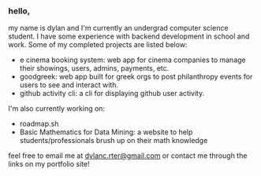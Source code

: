 ### hello,

my name is dylan and I'm currently an undergrad computer science student. I have some experience with backend development in school and work. Some of my completed projects are listed below:

- e cinema booking system: web app for cinema companies to manage their showings, users, admins, payments, etc. 
- goodgreek: web app built for greek orgs to post philanthropy events for users to see and interact with.
- github activity cli: a cli for displaying github user activity.

I'm also currently working on:

- roadmap.sh
- Basic Mathematics for Data Mining: a website to help students/professionals brush up on their math knowledge
  
feel free to email me at dylanc.rter@gmail.com or contact me through the links on my portfolio site!

<!---
dylancrter/dylancrter is a ✨ special ✨ repository because its `README.md` (this file) appears on your GitHub profile.
You can click the Preview link to take a look at your changes.
--->
